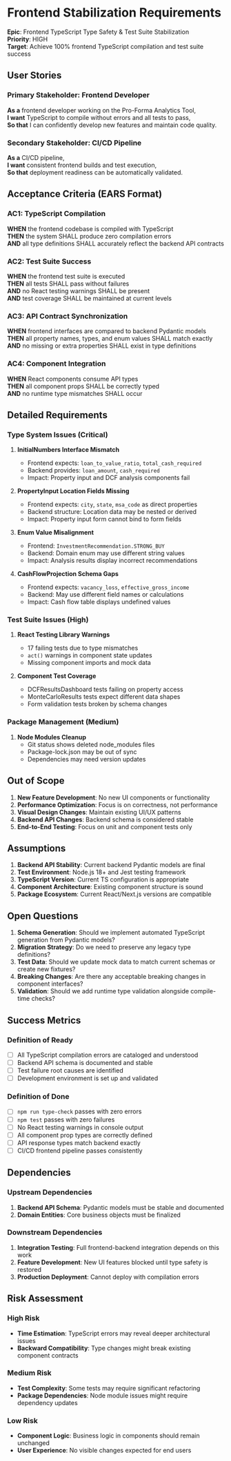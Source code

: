 # Frontend Stabilization Requirements

**Epic**: Frontend TypeScript Type Safety & Test Suite Stabilization  
**Priority**: HIGH  
**Target**: Achieve 100% frontend TypeScript compilation and test suite success  

## User Stories

### Primary Stakeholder: Frontend Developer
**As a** frontend developer working on the Pro-Forma Analytics Tool,  
**I want** TypeScript to compile without errors and all tests to pass,  
**So that** I can confidently develop new features and maintain code quality.

### Secondary Stakeholder: CI/CD Pipeline
**As a** CI/CD pipeline,  
**I want** consistent frontend builds and test execution,  
**So that** deployment readiness can be automatically validated.

## Acceptance Criteria (EARS Format)

### AC1: TypeScript Compilation
**WHEN** the frontend codebase is compiled with TypeScript  
**THEN** the system SHALL produce zero compilation errors  
**AND** all type definitions SHALL accurately reflect the backend API contracts

### AC2: Test Suite Success
**WHEN** the frontend test suite is executed  
**THEN** all tests SHALL pass without failures  
**AND** no React testing warnings SHALL be present  
**AND** test coverage SHALL be maintained at current levels

### AC3: API Contract Synchronization
**WHEN** frontend interfaces are compared to backend Pydantic models  
**THEN** all property names, types, and enum values SHALL match exactly  
**AND** no missing or extra properties SHALL exist in type definitions

### AC4: Component Integration
**WHEN** React components consume API types  
**THEN** all component props SHALL be correctly typed  
**AND** no runtime type mismatches SHALL occur

## Detailed Requirements

### Type System Issues (Critical)
1. **InitialNumbers Interface Mismatch**
   - Frontend expects: `loan_to_value_ratio`, `total_cash_required`
   - Backend provides: `loan_amount`, `cash_required`
   - Impact: Property input and DCF analysis components fail

2. **PropertyInput Location Fields Missing**
   - Frontend expects: `city`, `state`, `msa_code` as direct properties
   - Backend structure: Location data may be nested or derived
   - Impact: Property input form cannot bind to form fields

3. **Enum Value Misalignment**
   - Frontend: `InvestmentRecommendation.STRONG_BUY`
   - Backend: Domain enum may use different string values
   - Impact: Analysis results display incorrect recommendations

4. **CashFlowProjection Schema Gaps**
   - Frontend expects: `vacancy_loss`, `effective_gross_income`
   - Backend: May use different field names or calculations
   - Impact: Cash flow table displays undefined values

### Test Suite Issues (High)
1. **React Testing Library Warnings**
   - 17 failing tests due to type mismatches
   - `act()` warnings in component state updates
   - Missing component imports and mock data

2. **Component Test Coverage**
   - DCFResultsDashboard tests failing on property access
   - MonteCarloResults tests expect different data shapes
   - Form validation tests broken by schema changes

### Package Management (Medium)
1. **Node Modules Cleanup**
   - Git status shows deleted node_modules files
   - Package-lock.json may be out of sync
   - Dependencies may need version updates

## Out of Scope

1. **New Feature Development**: No new UI components or functionality
2. **Performance Optimization**: Focus is on correctness, not performance
3. **Visual Design Changes**: Maintain existing UI/UX patterns
4. **Backend API Changes**: Backend schema is considered stable
5. **End-to-End Testing**: Focus on unit and component tests only

## Assumptions

1. **Backend API Stability**: Current backend Pydantic models are final
2. **Test Environment**: Node.js 18+ and Jest testing framework
3. **TypeScript Version**: Current TS configuration is appropriate
4. **Component Architecture**: Existing component structure is sound
5. **Package Ecosystem**: Current React/Next.js versions are compatible

## Open Questions

1. **Schema Generation**: Should we implement automated TypeScript generation from Pydantic models?
2. **Migration Strategy**: Do we need to preserve any legacy type definitions?
3. **Test Data**: Should we update mock data to match current schemas or create new fixtures?
4. **Breaking Changes**: Are there any acceptable breaking changes in component interfaces?
5. **Validation**: Should we add runtime type validation alongside compile-time checks?

## Success Metrics

### Definition of Ready
- [ ] All TypeScript compilation errors are cataloged and understood
- [ ] Backend API schema is documented and stable
- [ ] Test failure root causes are identified
- [ ] Development environment is set up and validated

### Definition of Done
- [ ] `npm run type-check` passes with zero errors
- [ ] `npm test` passes with zero failures
- [ ] No React testing warnings in console output
- [ ] All component prop types are correctly defined
- [ ] API response types match backend exactly
- [ ] CI/CD frontend pipeline passes consistently

## Dependencies

### Upstream Dependencies
1. **Backend API Schema**: Pydantic models must be stable and documented
2. **Domain Entities**: Core business objects must be finalized

### Downstream Dependencies  
1. **Integration Testing**: Full frontend-backend integration depends on this work
2. **Feature Development**: New UI features blocked until type safety is restored
3. **Production Deployment**: Cannot deploy with compilation errors

## Risk Assessment

### High Risk
- **Time Estimation**: TypeScript errors may reveal deeper architectural issues
- **Backward Compatibility**: Type changes might break existing component contracts

### Medium Risk
- **Test Complexity**: Some tests may require significant refactoring
- **Package Dependencies**: Node module issues might require dependency updates

### Low Risk
- **Component Logic**: Business logic in components should remain unchanged
- **User Experience**: No visible changes expected for end users